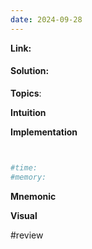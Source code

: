 ```yaml
---
date: 2024-09-28
---
```

**Link:** 
#### Solution:

**Topics**: 

**Intuition**

**Implementation**
```python


#time:
#memory:
```

**Mnemonic**

**Visual** 

#review 


